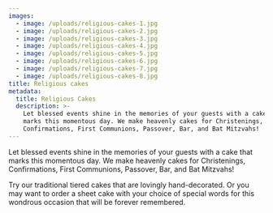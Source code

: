 ```yaml
---
images:
  - image: /uploads/religious-cakes-1.jpg
  - image: /uploads/religious-cakes-2.jpg
  - image: /uploads/religious-cakes-3.jpg
  - image: /uploads/religious-cakes-4.jpg
  - image: /uploads/religious-cakes-5.jpg
  - image: /uploads/religious-cakes-6.jpg
  - image: /uploads/religious-cakes-7.jpg
  - image: /uploads/religious-cakes-8.jpg
title: Religious cakes
metadata:
  title: Religious Cakes
  description: >-
    Let blessed events shine in the memories of your guests with a cake that
    marks this momentous day. We make heavenly cakes for Christenings,
    Confirmations, First Communions, Passover, Bar, and Bat Mitzvahs!
---
```


Let blessed events shine in the memories of your guests with a cake that marks this momentous day. We make heavenly cakes for Christenings, Confirmations, First Communions, Passover, Bar, and Bat Mitzvahs!

Try our traditional tiered cakes that are lovingly hand-decorated. Or you may want to order a sheet cake with your choice of special words for this wondrous occasion that will be forever remembered.
